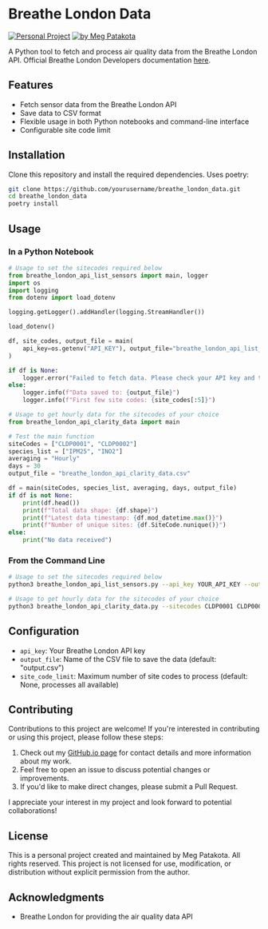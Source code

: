 # Breathe London Data
[![Personal Project](https://img.shields.io/badge/Project-Personal-green)](https://meg-patakota.github.io)
[![by Meg Patakota](https://img.shields.io/badge/by-Meg%20Patakota-blue)](https://meg-patakota.github.io)

A Python tool to fetch and process air quality data from the Breathe London API.
Official Breathe London Developers documentation [here](https://www.breathelondon.org/developers).

## Features

- Fetch sensor data from the Breathe London API
- Save data to CSV format
- Flexible usage in both Python notebooks and command-line interface
- Configurable site code limit

## Installation

Clone this repository and install the required dependencies. Uses poetry:

```bash
git clone https://github.com/yourusername/breathe_london_data.git
cd breathe_london_data
poetry install
```

## Usage

### In a Python Notebook

```python
# Usage to set the sitecodes required below
from breathe_london_api_list_sensors import main, logger
import os
import logging
from dotenv import load_dotenv

logging.getLogger().addHandler(logging.StreamHandler())

load_dotenv()

df, site_codes, output_file = main(
    api_key=os.getenv("API_KEY"), output_file="breathe_london_api_list_sensors.csv", site_code_limit=10
)

if df is None:
    logger.error("Failed to fetch data. Please check your API key and try again later.")
else:
    logger.info(f"Data saved to: {output_file}")
    logger.info(f"First few site codes: {site_codes[:5]}")
```

```python
# Usage to get hourly data for the sitecodes of your choice
from breathe_london_api_clarity_data import main

# Test the main function
siteCodes = ["CLDP0001", "CLDP0002"]
species_list = ["IPM25", "INO2"]
averaging = "Hourly"
days = 30
output_file = "breathe_london_api_clarity_data.csv"

df = main(siteCodes, species_list, averaging, days, output_file)
if df is not None:
    print(df.head())
    print(f"Total data shape: {df.shape}")
    print(f"Latest data timestamp: {df.mod_datetime.max()}")
    print(f"Number of unique sites: {df.SiteCode.nunique()}")
else:
    print("No data received")

```

### From the Command Line

```bash
# Usage to set the sitecodes required below
python3 breathe_london_api_list_sensors.py --api_key YOUR_API_KEY --output breathe_london_list_sensors.csv --limit 10
```
```bash
# Usage to get hourly data for the sitecodes of your choice
python3 breathe_london_api_clarity_data.py --sitecodes CLDP0001 CLDP0002 --species IPM25 INO2 --averaging Hourly --days 30 --output breathe_london_api_clarity_data.csv
```
## Configuration

- `api_key`: Your Breathe London API key
- `output_file`: Name of the CSV file to save the data (default: "output.csv")
- `site_code_limit`: Maximum number of site codes to process (default: None, processes all available)

## Contributing

Contributions to this project are welcome! If you're interested in contributing or using this project, please follow these steps:

1. Check out my [GitHub.io page](https://meg-patakota.github.io) for contact details and more information about my work.
2. Feel free to open an issue to discuss potential changes or improvements.
3. If you'd like to make direct changes, please submit a Pull Request.

I appreciate your interest in my project and look forward to potential collaborations!

## License

This is a personal project created and maintained by Meg Patakota. All rights reserved. This project is not licensed for use, modification, or distribution without explicit permission from the author.

## Acknowledgments

- Breathe London for providing the air quality data API
<!-- - [Add any other acknowledgments here] -->